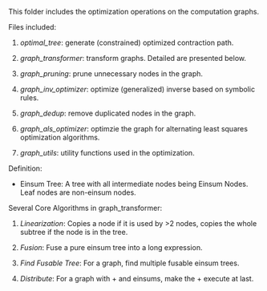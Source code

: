 This folder includes the optimization operations on the computation graphs.

Files included:

1. *optimal_tree*: generate (constrained) optimized contraction path.

2. *graph_transformer*: transform graphs. Detailed are presented below.

3. *graph_pruning*: prune unnecessary nodes in the graph.

4. *graph_inv_optimizer*: optimize (generalized) inverse based on symbolic rules.

5. *graph_dedup*: remove duplicated nodes in the graph.

6. *graph_als_optimizer*: optimzie the graph for alternating least squares optimization algorithms.

7. *graph_utils*: utility functions used in the optimization.

Definition:

* Einsum Tree: A tree with all intermediate nodes being Einsum Nodes. Leaf
nodes are non-einsum nodes.

Several Core Algorithms in graph_transformer:

1. *Linearization*: Copies a node if it is used by >2 nodes, copies the whole
subtree if the node is in the tree. 

2. *Fusion*: Fuse a pure einsum tree into a long expression.

3. *Find Fusable Tree*: For a graph, find multiple fusable einsum trees.

4. *Distribute*: For a graph with + and einsums, make the + execute at last.
